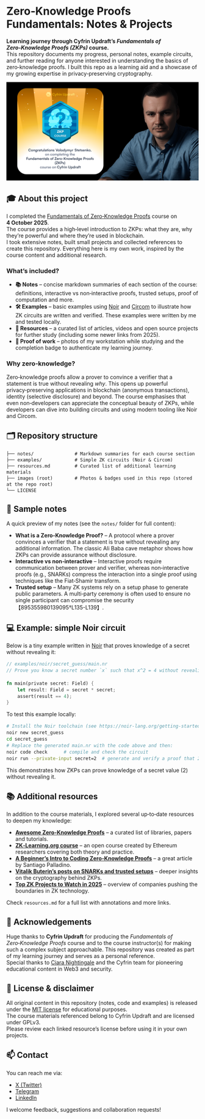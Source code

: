 # Zero‑Knowledge Proofs Fundamentals: Notes & Projects

**Learning journey through Cyfrin Updraft’s _Fundamentals of Zero‑Knowledge Proofs (ZKPs)_ course.**  
This repository documents my progress, personal notes, example circuits, and further reading for anyone interested in understanding the basics of zero‑knowledge proofs. I built this repo as a learning aid and a showcase of my growing expertise in privacy‑preserving cryptography.

<div align="center">

![Course completion badge](zkp-badge.png)

</div>

## 🎓 About this project

I completed the [Fundamentals of Zero‑Knowledge Proofs](https://updraft.cyfrin.io/courses/fundamentals-of-zero-knowledge-proofs) course on **4 October 2025**.  
The course provides a high‑level introduction to ZKPs: what they are, why they’re powerful and where they’re used in blockchain.  
I took extensive notes, built small projects and collected references to create this repository. Everything here is my own work, inspired by the course content and additional research.

### What’s included?

- **📚 Notes** – concise markdown summaries of each section of the course: definitions, interactive vs non‑interactive proofs, trusted setups, proof of computation and more.
- **🛠️ Examples** – basic examples using [Noir](https://noir-lang.org/) and [Circom](https://docs.circom.io/) to illustrate how ZK circuits are written and verified.  These examples were written by me and tested locally.
- **🔗 Resources** – a curated list of articles, videos and open source projects for further study (including some newer links from 2025).
- **📸 Proof of work** – photos of my workstation while studying and the completion badge to authenticate my learning journey.

### Why zero‑knowledge?

Zero‑knowledge proofs allow a prover to convince a verifier that a statement is true without revealing _why_.  This opens up powerful privacy‑preserving applications in blockchain (anonymous transactions), identity (selective disclosure) and beyond. The course emphasises that even non‑developers can appreciate the conceptual beauty of ZKPs, while developers can dive into building circuits and using modern tooling like Noir and Circom.

## 🗂 Repository structure

```
├── notes/               # Markdown summaries for each course section
├── examples/            # Simple ZK circuits (Noir & Circom)
├── resources.md         # Curated list of additional learning materials
├── images (root)        # Photos & badges used in this repo (stored at the repo root)
└── LICENSE
```

## 📝 Sample notes

A quick preview of my notes (see the `notes/` folder for full content):

- **What is a Zero‑Knowledge Proof?** – A protocol where a prover convinces a verifier that a statement is true without revealing any additional information.  The classic Ali Baba cave metaphor shows how ZKPs can provide assurance without disclosure.
- **Interactive vs non‑interactive** – Interactive proofs require communication between prover and verifier, whereas non‑interactive proofs (e.g., SNARKs) compress the interaction into a single proof using techniques like the Fiat‑Shamir transform.
- **Trusted setup** – Many ZK systems rely on a setup phase to generate public parameters.  A multi‑party ceremony is often used to ensure no single participant can compromise the security【895355980139095†L135-L139】.

## 💻 Example: simple Noir circuit

Below is a tiny example written in [Noir](https://noir-lang.org/) that proves knowledge of a secret without revealing it:

```rust
// examples/noir/secret_guess/main.nr
// Prove you know a secret number `x` such that x^2 = 4 without revealing x.

fn main(private secret: Field) {
    let result: Field = secret * secret;
    assert(result == 4);
}
```

To test this example locally:

```bash
# Install the Noir toolchain (see https://noir-lang.org/getting-started/)
noir new secret_guess
cd secret_guess
# Replace the generated main.nr with the code above and then:
noir code check      # compile and check the circuit
noir run --private-input secret=2  # generate and verify a proof that 2^2=4
```

This demonstrates how ZKPs can prove knowledge of a secret value (2) without revealing it.

## 📚 Additional resources

In addition to the course materials, I explored several up‑to‑date resources to deepen my knowledge:

- [**Awesome Zero‑Knowledge Proofs**](https://github.com/matter-labs/awesome-zero-knowledge-proofs) – a curated list of libraries, papers and tutorials.
- [**ZK‑Learning.org course**](https://zk-learning.org/) – an open course created by Ethereum researchers covering both theory and practice.
- [**A Beginner’s Intro to Coding Zero‑Knowledge Proofs**](https://dev.to/spalladino/a-beginners-intro-to-coding-zero-knowledge-proofs-c56) – a great article by Santiago Palladino.
- [**Vitalik Buterin’s posts on SNARKs and trusted setups**](https://vitalik.eth.limo/general/2021/01/26/snarks.html) – deeper insights on the cryptography behind ZKPs.
- [**Top ZK Projects to Watch in 2025**](https://www.rumblefish.dev/blog/top-zkp-development-companies-to-watch-in-2025) – overview of companies pushing the boundaries in ZK technology.

Check `resources.md` for a full list with annotations and more links.

## 🙏 Acknowledgements

Huge thanks to **Cyfrin Updraft** for producing the _Fundamentals of Zero‑Knowledge Proofs_ course and to the course instructor(s) for making such a complex subject approachable. This repository was created as part of my learning journey and serves as a personal reference.  
Special thanks to [Ciara Nightingale]([https://x.com/CiaraNightingal]) and the Cyfrin team for pioneering educational content in Web3 and security.  

## 📜 License & disclaimer

All original content in this repository (notes, code and examples) is released under the [MIT license](LICENSE) for educational purposes.  
The course materials referenced belong to Cyfrin Updraft and are licensed under GPLv3.  
Please review each linked resource’s license before using it in your own projects.

## 📫 Contact

You can reach me via:

- [X (Twitter)](https://x.com/carstetsen)
- [Telegram](https://t.me/Zero2Auditor)
- [LinkedIn](https://www.linkedin.com/in/volodymyr-stetsenko-656014246/)

I welcome feedback, suggestions and collaboration requests!

